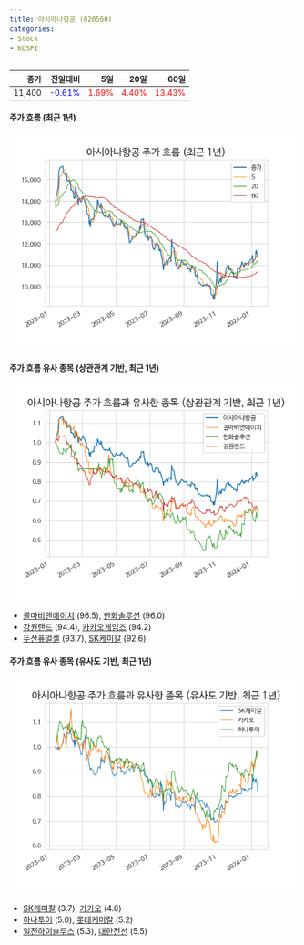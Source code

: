 ```yaml
---
title: 아시아나항공 (020560)
categories:
- Stock
- KOSPI
---
```


|종가|전일대비|5일|20일|60일|
|---:|-------:|--:|---:|---:|
|11,400|<span style="color: blue">-0.61%</span>|<span style="color: red">1.69%</span>|<span style="color: red">4.40%</span>|<span style="color: red">13.43%</span>|

<!-- more -->

#### 주가 흐름 (최근 1년)
![020560](/assets/images/stock/020560.png)


#### 주가 흐름 유사 종목 (상관관계 기반, 최근 1년)
![020560](/assets/images/stock/020560_corr.png)
- [콜마비앤에이치](/200130/) (96.5), [한화솔루션](/009830/) (96.0)
- [강원랜드](/035250/) (94.4), [카카오게임즈](/293490/) (94.2)
- [두산퓨얼셀](/336260/) (93.7), [SK케미칼](/285130/) (92.6)


#### 주가 흐름 유사 종목 (유사도 기반, 최근 1년)
![020560](/assets/images/stock/020560_sim.png)
- [SK케미칼](/285130/) (3.7), [카카오](/035720/) (4.6)
- [하나투어](/039130/) (5.0), [롯데케미칼](/011170/) (5.2)
- [일진하이솔루스](/271940/) (5.3), [대한전선](/001440/) (5.5)